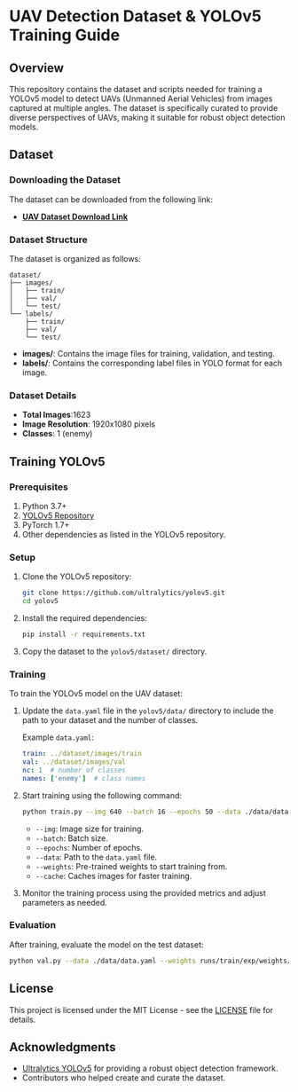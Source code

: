 # UAV Detection Dataset & YOLOv5 Training Guide

## Overview

This repository contains the dataset and scripts needed for training a YOLOv5 model to detect UAVs (Unmanned Aerial Vehicles) from images captured at multiple angles. The dataset is specifically curated to provide diverse perspectives of UAVs, making it suitable for robust object detection models.

## Dataset

### Downloading the Dataset

The dataset can be downloaded from the following link:

- **[UAV Dataset Download Link]([#](https://github.com/shivamkainth/iloc/archive/refs/heads/main.zip))**

### Dataset Structure

The dataset is organized as follows:

```
dataset/
├── images/
│   ├── train/
│   ├── val/
│   └── test/
└── labels/
    ├── train/
    ├── val/
    └── test/
```

- **images/**: Contains the image files for training, validation, and testing.
- **labels/**: Contains the corresponding label files in YOLO format for each image.

### Dataset Details

- **Total Images**:1623
- **Image Resolution**: 1920x1080 pixels
- **Classes**: 1 (enemy)

## Training YOLOv5

### Prerequisites

1. Python 3.7+
2. [YOLOv5 Repository](https://github.com/ultralytics/yolov5)
3. PyTorch 1.7+
4. Other dependencies as listed in the YOLOv5 repository.

### Setup

1. Clone the YOLOv5 repository:
   ```bash
   git clone https://github.com/ultralytics/yolov5.git
   cd yolov5
   ```
   
2. Install the required dependencies:
   ```bash
   pip install -r requirements.txt
   ```

3. Copy the dataset to the `yolov5/dataset/` directory.

### Training

To train the YOLOv5 model on the UAV dataset:

1. Update the `data.yaml` file in the `yolov5/data/` directory to include the path to your dataset and the number of classes.

   Example `data.yaml`:
   ```yaml
   train: ../dataset/images/train
   val: ../dataset/images/val
   nc: 1  # number of classes
   names: ['enemy']  # class names
   ```

2. Start training using the following command:
   ```bash
   python train.py --img 640 --batch 16 --epochs 50 --data ./data/data.yaml --weights yolov5s.pt --cache
   ```

   - `--img`: Image size for training.
   - `--batch`: Batch size.
   - `--epochs`: Number of epochs.
   - `--data`: Path to the `data.yaml` file.
   - `--weights`: Pre-trained weights to start training from.
   - `--cache`: Caches images for faster training.

3. Monitor the training process using the provided metrics and adjust parameters as needed.

### Evaluation

After training, evaluate the model on the test dataset:

```bash
python val.py --data ./data/data.yaml --weights runs/train/exp/weights/best.pt --img 640
```

## License

This project is licensed under the MIT License - see the [LICENSE](LICENSE) file for details.

## Acknowledgments

- [Ultralytics YOLOv5](https://github.com/ultralytics/yolov5) for providing a robust object detection framework.
- Contributors who helped create and curate the dataset.
